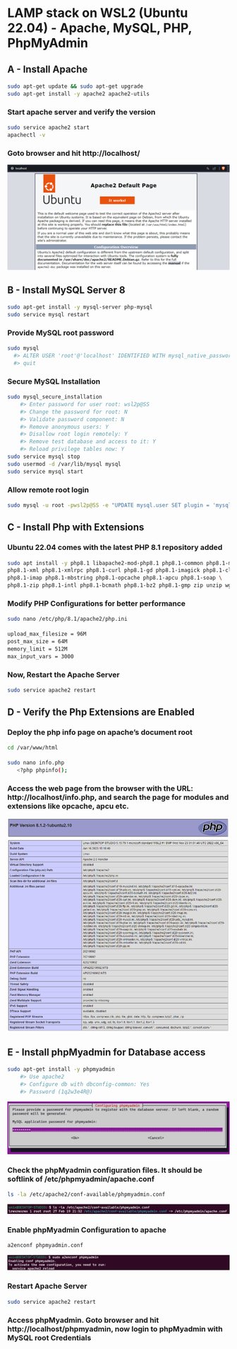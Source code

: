 # LAMP stack on WSL2 (Ubuntu 22.04) - Apache, MySQL, PHP, PhpMyAdmin

## A - Install Apache

```sh
sudo apt-get update && sudo apt-get upgrade 
sudo apt-get install -y apache2 apache2-utils
```
### Start apache server and verify the version

```sh
sudo service apache2 start 
apachectl -v
```

### Goto browser and hit http://localhost/
![apache2 localhost](https://github.com/andygbox/ubuntu22-wsl/blob/48ea6817b079844c9b2c129ecbc534084f2a4fbc/lamp01.png?raw=true)

## B - Install MySQL Server 8

```sh
sudo apt-get install -y mysql-server php-mysql
sudo service mysql restart
```

### Provide MySQL root password

```sh
sudo mysql
  #> ALTER USER 'root'@'localhost' IDENTIFIED WITH mysql_native_password by 'wsl2p@SS';
  #> quit
```

### Secure MySQL Installation

```sh
sudo mysql_secure_installation
    #> Enter password for user root: wsl2p@SS
    #> Change the password for root: N
    #> Validate password component: N
    #> Remove anonymous users: Y
    #> Disallow root login remotely: Y
    #> Remove test database and access to it: Y
    #> Reload privilege tables now: Y
sudo service mysql stop
sudo usermod -d /var/lib/mysql mysql
sudo service mysql start
```

### Allow remote root login
```sh
sudo mysql -u root -pwsl2p@SS -e "UPDATE mysql.user SET plugin = 'mysql_native_password' WHERE User = 'root'; FLUSH PRIVILEGES;"
```

## C - Install Php with Extensions
### Ubuntu 22.04 comes with the latest PHP 8.1 repository added

```sh
sudo apt install -y php8.1 libapache2-mod-php8.1 php8.1-common php8.1-mysql \
php8.1-xml php8.1-xmlrpc php8.1-curl php8.1-gd php8.1-imagick php8.1-cli \
php8.1-imap php8.1-mbstring php8.1-opcache php8.1-apcu php8.1-soap \
php8.1-zip php8.1-intl php8.1-bcmath php8.1-bz2 php8.1-gmp zip unzip wget
```

### Modify PHP Configurations for better performance

```sh
sudo nano /etc/php/8.1/apache2/php.ini

upload_max_filesize = 96M
post_max_size = 64M
memory_limit = 512M
max_input_vars = 3000
```

### Now, Restart the Apache Server

```sh
sudo service apache2 restart
```

## D - Verify the Php Extensions are Enabled

### Deploy the php info page on apache’s document root

```sh
cd /var/www/html

sudo nano info.php
   <?php phpinfo();
```

### Access the web page from the browser with the URL: http://localhost/info.php, and search the page for modules and extensions like opcache, apcu etc.
![php8.1 localhost](https://github.com/andygbox/ubuntu22-wsl/blob/bfa003af22a9514841278e1985bb5ac82289f5bc/lamp02.png?raw=true)

## E - Install phpMyadmin for Database access

```sh
sudo apt-get install -y phpmyadmin
    #> Use apache2
    #> Configure db with dbconfig-common: Yes
    #> Password (1q2w3e4R@)
```
![phpmyadmin password](https://github.com/andygbox/ubuntu22-wsl/blob/78d18c50f4b36560a9925d9072901a1d2a53498a/lamp05.png?raw=true)

### Check the phpMyadmin configuration files. It should be softlink of /etc/phpmyadmin/apache.conf

```sh
ls -la /etc/apache2/conf-available/phpmyadmin.conf
```

![phpmyadmin symlink](https://github.com/andygbox/ubuntu22-wsl/blob/9ad5a1d9cae3043b67a4bbff1057b862e98a2e97/lamp06.png?raw=true)

### Enable phpMyadmin Configuration to apache

```sh
a2enconf phpmyadmin.conf
```

![phpmyadmin apache](https://github.com/andygbox/ubuntu22-wsl/blob/7c8fef450e91bf07a53c36572e6cecdef1e1a8f5/lamp07.png?raw=true)

### Restart Apache Server

```sh
sudo service apache2 restart
```

### Access phpMyadmin. Goto browser and hit http://localhost/phpmyadmin, now login to phpMyadmin with MySQL root Credentials

